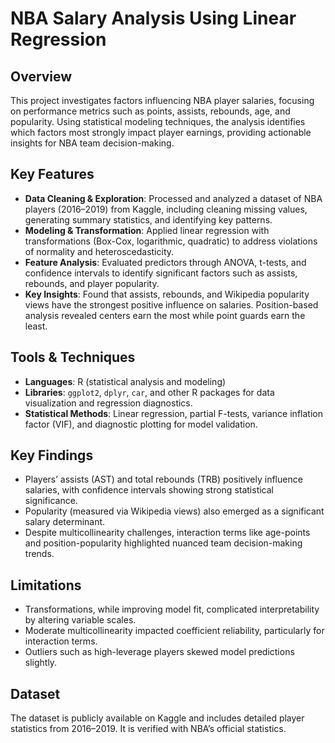 # NBA Salary Analysis Using Linear Regression

## Overview
This project investigates factors influencing NBA player salaries, focusing on performance metrics such as points, assists, rebounds, age, and popularity. Using statistical modeling techniques, the analysis identifies which factors most strongly impact player earnings, providing actionable insights for NBA team decision-making.

## Key Features
- **Data Cleaning & Exploration**: Processed and analyzed a dataset of NBA players (2016–2019) from Kaggle, including cleaning missing values, generating summary statistics, and identifying key patterns.  
- **Modeling & Transformation**: Applied linear regression with transformations (Box-Cox, logarithmic, quadratic) to address violations of normality and heteroscedasticity.  
- **Feature Analysis**: Evaluated predictors through ANOVA, t-tests, and confidence intervals to identify significant factors such as assists, rebounds, and player popularity.  
- **Key Insights**: Found that assists, rebounds, and Wikipedia popularity views have the strongest positive influence on salaries. Position-based analysis revealed centers earn the most while point guards earn the least.

## Tools & Techniques
- **Languages**: R (statistical analysis and modeling)  
- **Libraries**: `ggplot2`, `dplyr`, `car`, and other R packages for data visualization and regression diagnostics.  
- **Statistical Methods**: Linear regression, partial F-tests, variance inflation factor (VIF), and diagnostic plotting for model validation.

## Key Findings
- Players’ assists (AST) and total rebounds (TRB) positively influence salaries, with confidence intervals showing strong statistical significance.  
- Popularity (measured via Wikipedia views) also emerged as a significant salary determinant.  
- Despite multicollinearity challenges, interaction terms like age-points and position-popularity highlighted nuanced team decision-making trends.  

## Limitations
- Transformations, while improving model fit, complicated interpretability by altering variable scales.  
- Moderate multicollinearity impacted coefficient reliability, particularly for interaction terms.  
- Outliers such as high-leverage players skewed model predictions slightly.  

## Dataset
The dataset is publicly available on Kaggle and includes detailed player statistics from 2016–2019. It is verified with NBA’s official statistics.  

